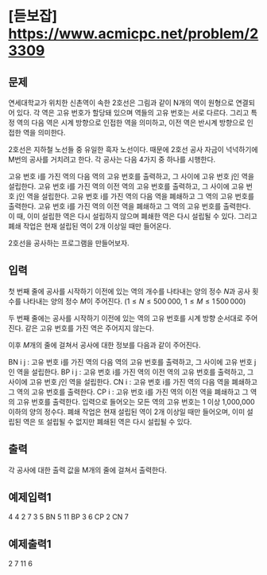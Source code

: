 # [듣보잡] https://www.acmicpc.net/problem/23309

## 문제
연세대학교가 위치한 신촌역이 속한 2호선은 그림과 같이 N개의 역이 원형으로 연결되어 있다. 각 역은 고유 번호가 할당돼 있으며 역들의 고유 번호는 서로 다르다. 그리고 특정 역의 다음 역은 시계 방향으로 인접한 역을 의미하고, 이전 역은 반시계 방향으로 인접한 역을 의미한다.

2호선은 지하철 노선들 중 유일한 흑자 노선이다. 때문에 2호선 공사 자금이 넉넉하기에 M번의 공사를 거치려고 한다. 각 공사는 다음 4가지 중 하나를 시행한다.

고유 번호 i를 가진 역의 다음 역의 고유 번호를 출력하고, 그 사이에 고유 번호 j인 역을 설립한다.
고유 번호 i를 가진 역의 이전 역의 고유 번호를 출력하고, 그 사이에 고유 번호 j인 역을 설립한다.
고유 번호 i를 가진 역의 다음 역을 폐쇄하고 그 역의 고유 번호를 출력한다.
고유 번호 i를 가진 역의 이전 역을 폐쇄하고 그 역의 고유 번호를 출력한다.
이 때, 이미 설립한 역은 다시 설립하지 않으며 폐쇄한 역은 다시 설립될 수 있다. 그리고 폐쇄 작업은 현재 설립된 역이 $2$개 이상일 때만 들어온다.

2호선을 공사하는 프로그램을 만들어보자.

## 입력
첫 번째 줄에 공사를 시작하기 이전에 있는 역의 개수를 나타내는 양의 정수 $N$과 공사 횟수를 나타내는 양의 정수 $M$이 주어진다. ($1 \le N \le 500\,000$, $1 \le M \le 1\,500\,000$)

두 번째 줄에는 공사를 시작하기 이전에 있는 역의 고유 번호를 시계 방향 순서대로 주어진다. 같은 고유 번호를 가진 역은 주어지지 않는다.

이후 $M$개의 줄에 걸쳐서 공사에 대한 정보를 다음과 같이 주어진다.

BN i j : 고유 번호 i를 가진 역의 다음 역의 고유 번호를 출력하고, 그 사이에 고유 번호 j인 역을 설립한다.
BP i j : 고유 번호 i를 가진 역의 이전 역의 고유 번호를 출력하고, 그 사이에 고유 번호 $j$인 역을 설립한다.
CN i : 고유 번호 i를 가진 역의 다음 역을 폐쇄하고 그 역의 고유 번호를 출력한다.
CP i : 고유 번호 i를 가진 역의 이전 역을 폐쇄하고 그 역의 고유 번호를 출력한다.
입력으로 들어오는 모든 역의 고유 번호는 1 이상 1,000,000 이하의 양의 정수다. 폐쇄 작업은 현재 설립된 역이 $2$개 이상일 때만 들어오며, 이미 설립된 역은 또 설립될 수 없지만 폐쇄된 역은 다시 설립될 수 있다.

## 출력
각 공사에 대한 출력 값을 M개의 줄에 걸쳐서 출력한다.

## 예제입력1
4 4
2 7 3 5
BN 5 11
BP 3 6
CP 2
CN 7

## 예제출력1
2
7
11
6
